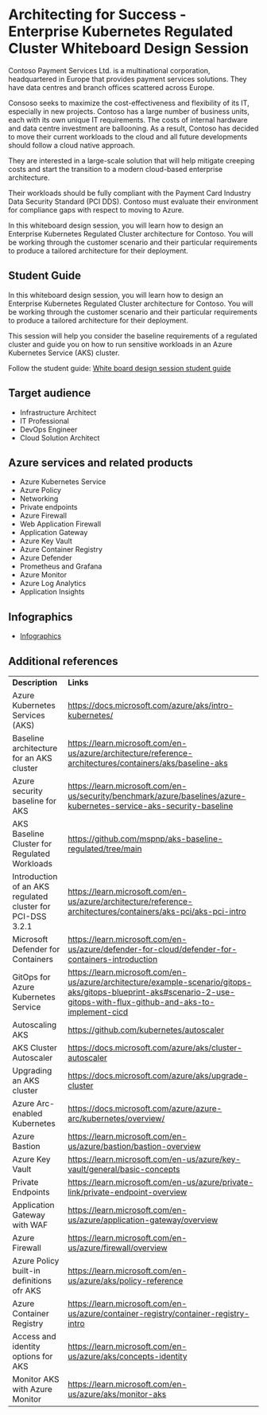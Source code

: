 # Architecting for Success  - Enterprise Kubernetes Regulated Cluster Whiteboard Design Session

Contoso Payment Services Ltd. is a multinational corporation, headquartered in Europe that provides payment services solutions. They have data centres and branch offices scattered across Europe.

Consoso seeks to maximize the cost-effectiveness and flexibility of its IT, especially in new projects. Contoso has a large number of business units, each with its own unique IT requirements. The costs of internal hardware and data centre investment are ballooning. As a result, Contoso has decided to move their current workloads to the cloud and all future developments should follow a cloud native approach.

They are interested in a large-scale solution that will help mitigate creeping costs and start the transition to a modern cloud-based enterprise architecture.

Their workloads should be fully compliant with the Payment Card Industry Data Security Standard (PCI DDS). Contoso must evaluate their environment for compliance gaps with respect to moving to Azure. 

In this whiteboard design session, you will learn how to design an Enterprise Kubernetes Regulated Cluster architecture for Contoso. You will be working through the customer scenario and their particular requirements to produce a tailored architecture for their deployment.

## Student Guide

In this whiteboard design session, you will learn how to design an Enterprise Kubernetes Regulated Cluster architecture for Contoso. You will be working through the customer scenario and their particular requirements to produce a tailored architecture for their deployment.

This session will help you consider the baseline requirements of a regulated cluster and guide you on how to run sensitive workloads in an Azure Kubernetes Service (AKS) cluster.

Follow the student guide: [White board design session student guide](./student%20guide/WDS%20Student%20Guide.md)

## Target audience

- Infrastructure Architect
- IT Professional
- DevOps Engineer
- Cloud Solution Architect

## Azure services and related products

- Azure Kubernetes Service
- Azure Policy
- Networking
- Private endpoints
- Azure Firewall
- Web Application Firewall
- Application Gateway
- Azure Key Vault
- Azure Container Registry
- Azure Defender
- Prometheus and Grafana
- Azure Monitor
- Azure Log Analytics
- Application Insights

## Infographics

- [Infographics](./student%20guide/Infographics.md)

## Additional references

|                                                            |                                                                                                                       |
| ---------------------------------------------------------- |:--------------------------------------------------------------------------------------------------------------------- |
| **Description**                                            | **Links**                                                                                                             |
| Azure Kubernetes Services (AKS)                            | <https://docs.microsoft.com/azure/aks/intro-kubernetes/>                                                              |
| Baseline architecture for an AKS cluster                   | <https://learn.microsoft.com/en-us/azure/architecture/reference-architectures/containers/aks/baseline-aks>            |
| Azure security baseline for AKS                            | <https://learn.microsoft.com/en-us/security/benchmark/azure/baselines/azure-kubernetes-service-aks-security-baseline> |
| AKS Baseline Cluster for Regulated Workloads               | <https://github.com/mspnp/aks-baseline-regulated/tree/main>                                                           |
| Introduction of an AKS regulated cluster for PCI-DSS 3.2.1 | <https://learn.microsoft.com/en-us/azure/architecture/reference-architectures/containers/aks-pci/aks-pci-intro>       |
| Microsoft Defender for Containers                          | <https://learn.microsoft.com/en-us/azure/defender-for-cloud/defender-for-containers-introduction>                     |
| GitOps for Azure Kubernetes Service                        | <https://learn.microsoft.com/en-us/azure/architecture/example-scenario/gitops-aks/gitops-blueprint-aks#scenario-2-use-gitops-with-flux-github-and-aks-to-implement-cicd>                     |
| Autoscaling AKS                                            | <https://github.com/kubernetes/autoscaler>                                                                            |
| AKS Cluster Autoscaler                                     | <https://docs.microsoft.com/azure/aks/cluster-autoscaler>                                                             |
| Upgrading an AKS cluster                                   | <https://docs.microsoft.com/azure/aks/upgrade-cluster>                                                                |
| Azure Arc-enabled Kubernetes                               | <https://docs.microsoft.com/azure/azure-arc/kubernetes/overview/>                                                     |
| Azure Bastion                                              | <https://learn.microsoft.com/en-us/azure/bastion/bastion-overview>                                                    |
| Azure Key Vault                                            | <https://learn.microsoft.com/en-us/azure/key-vault/general/basic-concepts>                                            |
| Private Endpoints                                          | <https://learn.microsoft.com/en-us/azure/private-link/private-endpoint-overview>                                      |
| Application Gateway with WAF                               | <https://learn.microsoft.com/en-us/azure/application-gateway/overview>                                                |
| Azure Firewall                                             | <https://learn.microsoft.com/en-us/azure/firewall/overview>                                                           |
| Azure Policy built-in definitions ofr AKS                  | <https://learn.microsoft.com/en-us/azure/aks/policy-reference>                                                        |
| Azure Container Registry                                   | <https://learn.microsoft.com/en-us/azure/container-registry/container-registry-intro>                                 |
| Access and identity options for AKS                        | <https://learn.microsoft.com/en-us/azure/aks/concepts-identity>                                                       |
| Monitor AKS with Azure Monitor                             | <https://learn.microsoft.com/en-us/azure/aks/monitor-aks>                                                             |
